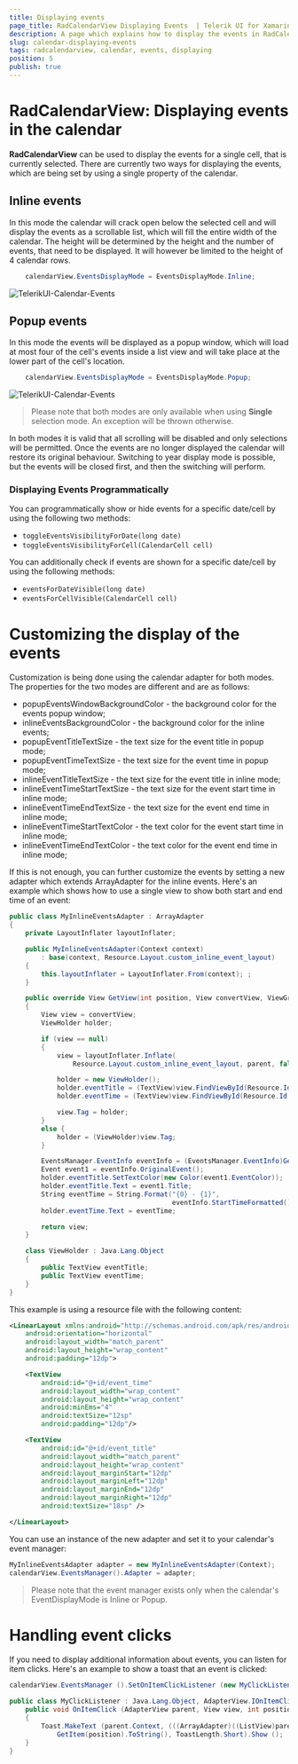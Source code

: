 ```yaml
---
title: Displaying events
page_title: RadCalendarView Displaying Events  | Telerik UI for Xamarin.Android Documentation
description: A page which explains how to display the events in RadCalendarView for Android.
slug: calendar-displaying-events
tags: radcalendarview, calendar, events, displaying
position: 5
publish: true
---
```


# RadCalendarView: Displaying events in the calendar

**RadCalendarView** can be used to display the events for a single cell, that is currently selected. There are currently two ways for displaying the events, which are being set by using a single property of the calendar.

## Inline events

In this mode the calendar will crack open below the selected cell and will display the events as a scrollable list, which will fill the entire width of the calendar. The height will be determined by the height and the number of events, that need to be displayed. It will however be limited to the height of 4 calendar rows.

```C#
	calendarView.EventsDisplayMode = EventsDisplayMode.Inline;
```
![TelerikUI-Calendar-Events](images/inline-events.png "This is an example of RadCalendarView displaying inline events.")

## Popup events
In this mode the events will be displayed as a popup window, which will load at most four of the cell's events inside a list view and will take place at the lower part of the cell's location.

```C#
	calendarView.EventsDisplayMode = EventsDisplayMode.Popup;
```
![TelerikUI-Calendar-Events](images/popup-events.png "This is an example of RadCalendarView displaying popup events.")

> Please note that both modes are only available when using **Single** selection mode. An exception will be thrown otherwise.

In both modes it is valid that all scrolling will be disabled and only selections will be permitted. Once the events are no longer displayed the calendar will restore its original behaviour.
Switching to year display mode is possible, but the events will be closed first, and then the switching will perform.

### Displaying Events Programmatically
You can programmatically show or hide events for a specific date/cell by using the following two methods:
- `toggleEventsVisibilityForDate(long date)`
- `toggleEventsVisibilityForCell(CalendarCell cell)`

You can additionally check if events are shown for a specific date/cell by using the following methods:
- `eventsForDateVisible(long date)`
- `eventsForCellVisible(CalendarCell cell)`

# Customizing the display of the events
Customization is being done using the calendar adapter for both modes. The properties for the two modes are different and are as follows:

* popupEventsWindowBackgroundColor - the background color for the events popup window;
* inlineEventsBackgroundColor - the background color for the inline events;
* popupEventTitleTextSize - the text size for the event title in popup mode;
* popupEventTimeTextSize - the text size for the event time in popup mode;
* inlineEventTitleTextSize - the text size for the event title in inline mode;
* inlineEventTimeStartTextSize - the text size for the event start time in inline mode;
* inlineEventTimeEndTextSize - the text size for the event end time in inline mode;
* inlineEventTimeStartTextColor - the text color for the event start time in inline mode;
* inlineEventTimeEndTextColor - the text color for the event end time in inline mode;

If this is not enough, you can further customize the events by setting a new adapter which extends ArrayAdapter for the inline events. Here's an example which shows how to use a single view to show both start and end time of an event:


```C#
public class MyInlineEventsAdapter : ArrayAdapter
{
    private LayoutInflater layoutInflater;

    public MyInlineEventsAdapter(Context context)
        : base(context, Resource.Layout.custom_inline_event_layout)
    {
        this.layoutInflater = LayoutInflater.From(context); ;
    }

    public override View GetView(int position, View convertView, ViewGroup parent)
    {
        View view = convertView;
        ViewHolder holder;

        if (view == null)
        {
            view = layoutInflater.Inflate(
                Resource.Layout.custom_inline_event_layout, parent, false);

            holder = new ViewHolder();
            holder.eventTitle = (TextView)view.FindViewById(Resource.Id.event_title);
            holder.eventTime = (TextView)view.FindViewById(Resource.Id.event_time);

            view.Tag = holder;
        }
        else {
            holder = (ViewHolder)view.Tag;
        }

        EventsManager.EventInfo eventInfo = (EventsManager.EventInfo)GetItem(position);
        Event event1 = eventInfo.OriginalEvent();
        holder.eventTitle.SetTextColor(new Color(event1.EventColor));
        holder.eventTitle.Text = event1.Title;
        String eventTime = String.Format("{0} - {1}", 
                                         eventInfo.StartTimeFormatted(), eventInfo.EndTimeFormatted());
        holder.eventTime.Text = eventTime;

        return view;
    }

    class ViewHolder : Java.Lang.Object
    {
        public TextView eventTitle;
        public TextView eventTime;
    }
}
```

This example is using a resource file with the following content:

```XML
<LinearLayout xmlns:android="http://schemas.android.com/apk/res/android"
    android:orientation="horizontal"
    android:layout_width="match_parent"
    android:layout_height="wrap_content"
    android:padding="12dp">

    <TextView
        android:id="@+id/event_time"
        android:layout_width="wrap_content"
        android:layout_height="wrap_content"
        android:minEms="4"
        android:textSize="12sp"
        android:padding="12dp"/>

    <TextView
        android:id="@+id/event_title"
        android:layout_width="match_parent"
        android:layout_height="wrap_content"
        android:layout_marginStart="12dp"
        android:layout_marginLeft="12dp"
        android:layout_marginEnd="12dp"
        android:layout_marginRight="12dp"
        android:textSize="18sp" />

</LinearLayout>
```

You can use an instance of the new adapter and set it to your calendar's event manager:


```C#
MyInlineEventsAdapter adapter = new MyInlineEventsAdapter(Context);
calendarView.EventsManager().Adapter = adapter;
```

> Please note that the event manager exists only when the calendar's EventDisplayMode is Inline or Popup.  

# Handling event clicks

If you need to display additional information about events, you can listen for item clicks. Here's an example to show a toast that an event is clicked:


```C#
calendarView.EventsManager ().SetOnItemClickListener (new MyClickListener());

public class MyClickListener : Java.Lang.Object, AdapterView.IOnItemClickListener {
	public void OnItemClick (AdapterView parent, View view, int position, long id)
	{
		Toast.MakeText (parent.Context, (((ArrayAdapter)((ListView)parent).Adapter)).
			GetItem(position).ToString(), ToastLength.Short).Show ();
	}
}
```